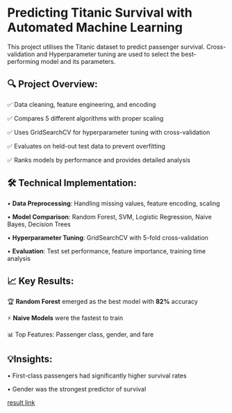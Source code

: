 #  Predicting Titanic Survival with Automated Machine Learning

This project utilises the Titanic dataset to predict passenger survival. Cross-validation and Hyperparameter tuning are used to select the best-performing model and its parameters.

## 🔍 Project Overview:

✅ Data cleaning, feature engineering, and encoding

✅ Compares 5 different algorithms with proper scaling

✅ Uses GridSearchCV for hyperparameter tuning with cross-validation

✅ Evaluates on held-out test data to prevent overfitting

✅ Ranks models by performance and provides detailed analysis


## 🛠 Technical Implementation:

• **Data Preprocessing**: Handling missing values, feature encoding, scaling

• **Model Comparison**: Random Forest, SVM, Logistic Regression, Naive Bayes, Decision Trees

• **Hyperparameter Tuning**: GridSearchCV with 5-fold cross-validation

• **Evaluation**: Test set performance, feature importance, training time analysis


## 📈 Key Results:

🏆 **Random Forest** emerged as the best model with **82%** accuracy

⚡ **Naive Models** were the fastest to train

📊 Top Features: Passenger class, gender, and fare


## 💡Insights:

• First-class passengers had significantly higher survival rates

• Gender was the strongest predictor of survival

[result link](https://github.com/roy-tanmay/Automated-ML-Model-Selection/blob/main/ML%20Model%20Selection.ipynb)
